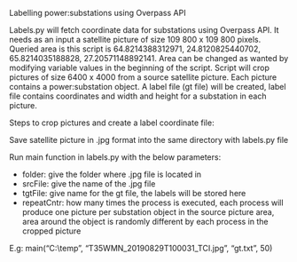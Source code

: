 Labelling power:substations using Overpass API

Labels.py will fetch coordinate data for substations using Overpass API. It needs as an input a satellite picture of size 109 800 x 109 800 pixels. Queried area is this script is 64.8214388312971, 24.8120825440702, 65.8214035188828, 27.20571148892141. Area can be changed as wanted by modifying variable values in the beginning of the script.
Script will crop pictures of size 6400 x 4000 from a source satellite picture. Each picture contains a power:substation object. A label file (gt file) will be created, label file contains coordinates and width and height for a substation in each picture. 

Steps to crop pictures and create a label coordinate file:

Save satellite picture in .jpg format into the same directory with labels.py file

Run main function in labels.py with the below parameters:
- folder: give the folder where .jpg file is located in
- srcFile: give the name of the .jpg file
- tgtFile: give name for the gt file, the labels will be stored here
- repeatCntr: how many times the process is executed, each process will produce one picture per substation object in the source picture area, area around the object is randomly different by each process in the cropped picture

E.g: main(“C:\temp”, “T35WMN_20190829T100031_TCI.jpg”, “gt.txt”, 50)
